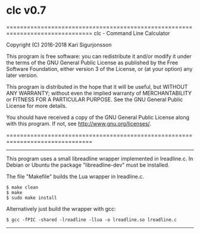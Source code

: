 # clc v0.7

===============================================================================
clc - Command Line Calculator

Copyright (C) 2016-2018  Kari Sigurjonsson

This program is free software: you can redistribute it and/or modify
it under the terms of the GNU General Public License as published by
the Free Software Foundation, either version 3 of the License, or
(at your option) any later version.

This program is distributed in the hope that it will be useful,
but WITHOUT ANY WARRANTY; without even the implied warranty of
MERCHANTABILITY or FITNESS FOR A PARTICULAR PURPOSE.  See the
GNU General Public License for more details.

You should have received a copy of the GNU General Public License
along with this program.  If not, see <http://www.gnu.org/licenses/>.

===============================================================================

--------------------------------------------------------------------------------

This program uses a small libreadline wrapper implemented in lreadline.c.
In Debian or Ubuntu the package "libreadline-dev" must be installed.

The file "Makefile" builds the Lua wrapper in lreadline.c.

	$ make clean
	$ make
	$ sudo make install

Alternatively just build the wrapper with gcc:

	$ gcc -fPIC -shared -lreadline -llua -o lreadline.so lreadline.c

--------------------------------------------------------------------------------

